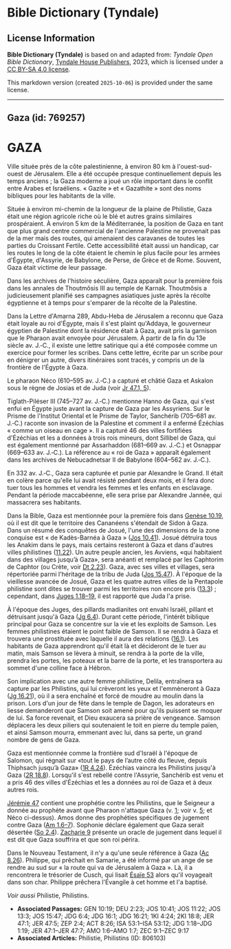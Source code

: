 # Bible Dictionary (Tyndale)

## License Information

**Bible Dictionary (Tyndale)** is based on and adapted from: _Tyndale Open Bible Dictionary_, [Tyndale House Publishers](https://tyndaleopenresources.com/), 2023, which is licensed under a [CC BY-SA 4.0 license](https://creativecommons.org/licenses/by-sa/4.0/legalcode.en).

This markdown version (created `2025-10-06`) is provided under the same license.



--------------------------------

## Gaza (id: 769257)

GAZA
====

Ville située près de la côte palestinienne, à environ 80 km à l'ouest\-sud\-ouest de Jérusalem. Elle a été occupée presque continuellement depuis les temps anciens ; la Gaza moderne a joué un rôle important dans le conflit entre Arabes et Israéliens. « Gazite » et « Gazathite » sont des noms bibliques pour les habitants de la ville.

Située à environ mi\-chemin de la longueur de la plaine de Philistie, Gaza était une région agricole riche où le blé et autres grains similaires prospéraient. À environ 5 km de la Méditerranée, la position de Gaza en tant que plus grand centre commercial de l'ancienne Palestine ne provenait pas de la mer mais des routes, qui amenaient des caravanes de toutes les parties du Croissant Fertile. Cette accessibilité était aussi un handicap, car les routes le long de la côte étaient le chemin le plus facile pour les armées d'Égypte, d'Assyrie, de Babylone, de Perse, de Grèce et de Rome. Souvent, Gaza était victime de leur passage.

Dans les archives de l'histoire séculière, Gaza apparaît pour la première fois dans les annales de Thoutmôsis III au temple de Karnak. Thoutmôsis a judicieusement planifié ses campagnes asiatiques juste après la récolte égyptienne et à temps pour s'emparer de la récolte de la Palestine.

Dans la Lettre d'Amarna 289, Abdu\-Heba de Jérusalem a reconnu que Gaza était loyale au roi d'Égypte, mais il s'est plaint qu'Addaya, le gouverneur égyptien de Palestine dont la résidence était à Gaza, avait pris la garnison que le Pharaon avait envoyée pour Jérusalem. À partir de la fin du 13e siècle av. J.‑C., il existe une lettre satirique qui a été composée comme un exercice pour former les scribes. Dans cette lettre, écrite par un scribe pour en dénigrer un autre, divers itinéraires sont tracés, y compris un de la frontière de l'Égypte à Gaza.

Le pharaon Néco (610–595 av. J.‑C.) a capturé et châtié Gaza et Askalon sous le règne de Josias et de Juda (voir [Jr 47\.1, 5](https://ref.ly/Jer47:1,Jer47:5)).

Tiglath\-Piléser III (745–727 av. J.‑C.) mentionne Hanno de Gaza, qui s'est enfui en Égypte juste avant la capture de Gaza par les Assyriens. Sur le Prisme de l'Institut Oriental et le Prisme de Taylor, Sanchérib (705–681 av. J.‑C.) raconte son invasion de la Palestine et comment il a enfermé Ézéchias « comme un oiseau en cage ». Il a capturé 46 des villes fortifiées d'Ézéchias et les a données à trois rois mineurs, dont Sillibel de Gaza, qui est également mentionné par Assarhaddon (681–669 av. J.‑C.) et Osnappar (669–633 av. J.‑C.). La référence au « roi de Gaza » apparaît également dans les archives de Nebucadnetsar II de Babylone (604–562 av. J.‑C.).

En 332 av. J.‑C., Gaza sera capturée et punie par Alexandre le Grand. Il était en colère parce qu'elle lui avait résisté pendant deux mois, et il fera donc tuer tous les hommes et vendra les femmes et les enfants en esclavage. Pendant la période maccabéenne, elle sera prise par Alexandre Jannée, qui massacrera ses habitants.

Dans la Bible, Gaza est mentionnée pour la première fois dans [Genèse 10\.19](https://ref.ly/Gen10:19), où il est dit que le territoire des Cananéens s'étendait de Sidon à Gaza. Dans un résumé des conquêtes de Josué, l'une des dimensions de la zone conquise est « de Kadès\-Barnéa à Gaza » ([Jos 10\.41](https://ref.ly/Josh10:41)). Josué détruira tous les Anakim dans le pays, mais certains resteront à Gaza et dans d'autres villes philistines ([11\.22](https://ref.ly/Josh11:22)). Un autre peuple ancien, les Avviens, «qui habitaient dans des villages jusqu’à Gaza», sera anéanti et remplacé par les Caphtorim de Caphtor (ou Crète, voir [Dt 2\.23](https://ref.ly/Deut2:23)). Gaza, avec ses villes et villages, sera répertoriée parmi l'héritage de la tribu de Juda ([Jos 15\.47](https://ref.ly/Josh15:47)). À l'époque de la vieillesse avancée de Josué, Gaza et les quatre autres villes de la Pentapole philistine sont dites se trouver parmi les territoires non encore pris ([13\.3](https://ref.ly/Josh13:3)) ; cependant, dans [Juges 1\.18–19](https://ref.ly/Judg1:18-Judg1:19), il est rapporté que Juda l'a prise.

À l'époque des Juges, des pillards madianites ont envahi Israël, pillant et détruisant jusqu'à Gaza ([Jg 6\.4](https://ref.ly/Judg6:4)). Durant cette période, l'intérêt biblique principal pour Gaza se concentre sur la vie et les exploits de Samson. Les femmes philistines étaient le point faible de Samson. Il se rendra à Gaza et trouvera une prostituée avec laquelle il aura des relations ([16\.1](https://ref.ly/Judg16:1)). Les habitants de Gaza apprendront qu'il était là et décideront de le tuer au matin, mais Samson se lèvera à minuit, se rendra à la porte de la ville, prendra les portes, les poteaux et la barre de la porte, et les transportera au sommet d'une colline face à Hébron.

Son implication avec une autre femme philistine, Delila, entraînera sa capture par les Philistins, qui lui crèveront les yeux et l'emmèneront à Gaza ([Jg 16\.21](https://ref.ly/Judg16:21)), où il a sera enchaîné et forcé de moudre au moulin dans la prison. Lors d'un jour de fête dans le temple de Dagon, les adorateurs en liesse demanderont que Samson soit amené pour qu'ils puissent se moquer de lui. Sa force revenait, et Dieu exaucera sa prière de vengeance. Samson déplacera les deux piliers qui soutenaient le toit en pierre du temple païen, et ainsi Samson mourra, emmenant avec lui, dans sa perte, un grand nombre de gens de Gaza.

Gaza est mentionnée comme la frontière sud d'Israël à l'époque de Salomon, qui régnait sur «tout le pays de l’autre côté du fleuve, depuis Thiphsach jusqu’à Gaza» ([1R 4\.24](https://ref.ly/1Kgs4:24)). Ézéchias vaincra les Philistins jusqu'à Gaza ([2R 18\.8](https://ref.ly/2Kgs18:8)). Lorsqu'il s'est rebellé contre l'Assyrie, Sanchérib est venu et a pris 46 des villes d'Ézéchias et les a données au roi de Gaza et à deux autres rois.

[Jérémie 47](https://ref.ly/Jer47:1-Jer47:7) contient une prophétie contre les Philistins, que le Seigneur a donnée au prophète avant que Pharaon n'attaque Gaza (v. [1](https://ref.ly/Jer47:1); voir v. [5](https://ref.ly/Jer47:5); et Néco ci\-dessus). Amos donne des prophéties spécifiques de jugement contre Gaza ([Am 1\.6–7](https://ref.ly/Amos1:6-Amos1:7)). Sophonie déclare également que Gaza serait désertée ([So 2\.4](https://ref.ly/Zeph2:4)). [Zacharie 9](https://ref.ly/Zech9:1-Zech9:17) présente un oracle de jugement dans lequel il est dit que Gaza souffrira et que son roi périra.

Dans le Nouveau Testament, il n'y a qu'une seule référence à Gaza ([Ac 8\.26](https://ref.ly/Acts8:26)). Philippe, qui prêchait en Samarie, a été informé par un ange de se rendre au sud sur « la route qui va de Jérusalem à Gaza ». Là, il a rencontrera le trésorier de Cusch, qui lisait [Ésaïe 53](https://ref.ly/Isa53:1-Isa53:12) alors qu'il voyageait dans son char. Philippe prêchera l'Évangile à cet homme et l'a baptisé.

*Voir aussi* Philistie, Philistins.

* **Associated Passages:** GEN 10:19; DEU 2:23; JOS 10:41; JOS 11:22; JOS 13:3; JOS 15:47; JDG 6:4; JDG 16:1; JDG 16:21; 1KI 4:24; 2KI 18:8; JER 47:1; JER 47:5; ZEP 2:4; ACT 8:26; ISA 53:1–ISA 53:12; JDG 1:18–JDG 1:19; JER 47:1–JER 47:7; AMO 1:6–AMO 1:7; ZEC 9:1–ZEC 9:17
* **Associated Articles:** Philistie, Philistins (ID: 806103)

